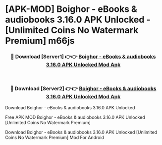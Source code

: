 # [APK-MOD] Boighor - eBooks & audiobooks 3.16.0 APK Unlocked - [Unlimited Coins No Watermark Premium] m66js



<div align="center">
<h3>🔴 Download [Server1] 👉👉 <a href="https://momento.my/?title=Boighor_-_eBooks_&_audiobooks_3.16.0_APK_Unlocked">Boighor - eBooks & audiobooks 3.16.0 APK Unlocked Mod Apk</a></h3><br>

<h3>🔴 Download [Server2] 👉👉 <a href="https://momento.my/?title=Boighor_-_eBooks_&_audiobooks_3.16.0_APK_Unlocked">Boighor - eBooks & audiobooks 3.16.0 APK Unlocked Mod Apk</a></h3>
</div>



Download Boighor - eBooks & audiobooks 3.16.0 APK Unlocked 

Free APK MOD Boighor - eBooks & audiobooks 3.16.0 APK Unlocked [Unlimited Coins No Watermark Premium]

Download Boighor - eBooks & audiobooks 3.16.0 APK Unlocked [Unlimited Coins No Watermark Premium] Mod For Android
